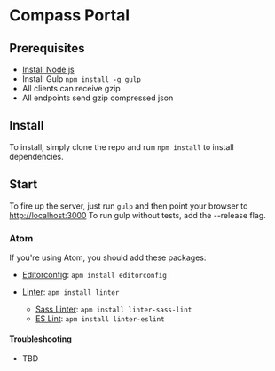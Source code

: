 # Compass Portal

## Prerequisites
- [Install Node.js](https://docs.npmjs.com/getting-started/installing-node)
- Install Gulp `npm install -g gulp`
- All clients can receive gzip
- All endpoints send gzip compressed json


## Install
To install, simply clone the repo and run `npm install` to install dependencies.


## Start
To fire up the server, just run `gulp` and then point your browser to [http://localhost:3000](http://localhost:3000)
To run gulp without tests, add the --release flag.


### Atom
If you're using Atom, you should add these packages:

- [Editorconfig](https://atom.io/packages/editorconfig): `apm install editorconfig`
- [Linter](https://atom.io/packages/linter): `apm install linter`

  - [Sass Linter](https://atom.io/packages/linter-sass-lint): `apm install linter-sass-lint`
  - [ES Lint](https://atom.io/packages/linter-eslint): `apm install linter-eslint`

#### Troubleshooting
- TBD
